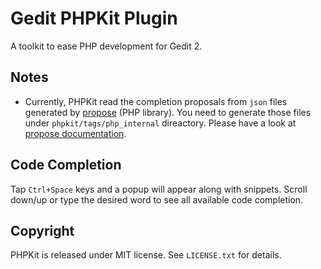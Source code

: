 # Gedit PHPKit Plugin

A toolkit to ease PHP development for Gedit 2.

## Notes

* Currently, PHPKit read the completion proposals from `json` files generated by [propose](https://github.com/iromli/propose) (PHP library). You need to generate those files under `phpkit/tags/php_internal` direactory. Please have a look at [propose documentation](https://github.com/iromli/propose/blob/master/README.mdown).

## Code Completion

Tap `Ctrl+Space` keys and a popup will appear along with snippets. Scroll down/up or type the desired word to see all available code completion.

## Copyright

PHPKit is released under MIT license. See `LICENSE.txt` for details.
